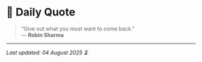 # 📜 Daily Quote

> "Give out what you most want to come back."  
> — **Robin Sharma**

---

_Last updated: 04 August 2025 ⏳_
